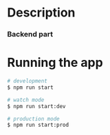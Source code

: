 # Description

### Backend part

# Running the app

```bash
# development
$ npm run start

# watch mode
$ npm run start:dev

# production mode
$ npm run start:prod
```

